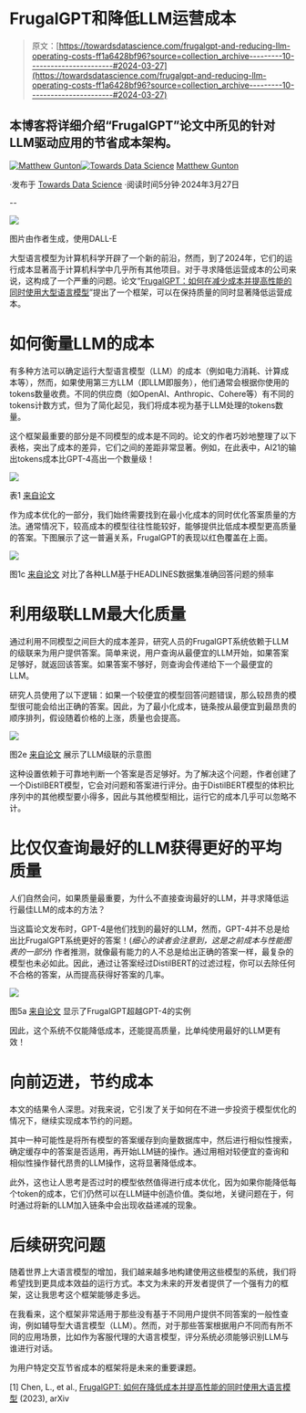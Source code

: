 # FrugalGPT和降低LLM运营成本

> 原文：[https://towardsdatascience.com/frugalgpt-and-reducing-llm-operating-costs-ff1a6428bf96?source=collection_archive---------10-----------------------#2024-03-27](https://towardsdatascience.com/frugalgpt-and-reducing-llm-operating-costs-ff1a6428bf96?source=collection_archive---------10-----------------------#2024-03-27)

## 本博客将详细介绍“FrugalGPT”论文中所见的针对LLM驱动应用的节省成本架构。

[](https://medium.com/@mgunton7?source=post_page---byline--ff1a6428bf96--------------------------------)[![Matthew Gunton](../Images/6f5a9530ad5252aa3f2fae87b3f272b1.png)](https://medium.com/@mgunton7?source=post_page---byline--ff1a6428bf96--------------------------------)[](https://towardsdatascience.com/?source=post_page---byline--ff1a6428bf96--------------------------------)[![Towards Data Science](../Images/a6ff2676ffcc0c7aad8aaf1d79379785.png)](https://towardsdatascience.com/?source=post_page---byline--ff1a6428bf96--------------------------------) [Matthew Gunton](https://medium.com/@mgunton7?source=post_page---byline--ff1a6428bf96--------------------------------)

·发布于 [Towards Data Science](https://towardsdatascience.com/?source=post_page---byline--ff1a6428bf96--------------------------------) ·阅读时间5分钟·2024年3月27日

--

![](../Images/283cb60023e21cabbe9362b4ba89a43f.png)

图片由作者生成，使用DALL-E

大型语言模型为计算机科学开辟了一个新的前沿，然而，到了2024年，它们的运行成本显著高于计算机科学中几乎所有其他项目。对于寻求降低运营成本的公司来说，这构成了一个严重的问题。论文“[FrugalGPT：如何在减少成本并提高性能的同时使用大型语言模型](https://arxiv.org/abs/2305.05176)”提出了一个框架，可以在保持质量的同时显著降低运营成本。

# 如何衡量LLM的成本

有多种方法可以确定运行大型语言模型（LLM）的成本（例如电力消耗、计算成本等），然而，如果使用第三方LLM（即LLM即服务），他们通常会根据你使用的tokens数量收费。不同的供应商（如OpenAI、Anthropic、Cohere等）有不同的tokens计数方式，但为了简化起见，我们将成本视为基于LLM处理的tokens数量。

这个框架最重要的部分是不同模型的成本是不同的。论文的作者巧妙地整理了以下表格，突出了成本的差异，它们之间的差距非常显著。例如，在此表中，AI21的输出tokens成本比GPT-4高出一个数量级！

![](../Images/eb12d44378e9fee17e9d9640cee8141a.png)

表1 [来自论文](https://arxiv.org/pdf/2305.05176.pdf)

作为成本优化的一部分，我们始终需要找到在最小化成本的同时优化答案质量的方法。通常情况下，较高成本的模型往往性能较好，能够提供比低成本模型更高质量的答案。下图展示了这一普遍关系，FrugalGPT的表现以红色覆盖在上面。

![](../Images/416314c080ca6deebd5d109f095497cd.png)

图1c [来自论文](https://arxiv.org/pdf/2305.05176.pdf) 对比了各种LLM基于HEADLINES数据集准确回答问题的频率

# 利用级联LLM最大化质量

通过利用不同模型之间巨大的成本差异，研究人员的FrugalGPT系统依赖于LLM的级联来为用户提供答案。简单来说，用户查询从最便宜的LLM开始，如果答案足够好，就返回该答案。如果答案不够好，则查询会传递给下一个最便宜的LLM。

研究人员使用了以下逻辑：如果一个较便宜的模型回答问题错误，那么较昂贵的模型很可能会给出正确的答案。因此，为了最小化成本，链条按从最便宜到最昂贵的顺序排列，假设随着价格的上涨，质量也会提高。

![](../Images/5d3fd2f3afb1b481df87d7025f3badc6.png)

图2e [来自论文](https://arxiv.org/pdf/2305.05176.pdf) 展示了LLM级联的示意图

这种设置依赖于可靠地判断一个答案是否足够好。为了解决这个问题，作者创建了一个DistilBERT模型，它会对问题和答案进行评分。由于DistilBERT模型的体积比序列中的其他模型要小得多，因此与其他模型相比，运行它的成本几乎可以忽略不计。

# 比仅仅查询最好的LLM获得更好的平均质量

人们自然会问，如果质量最重要，为什么不直接查询最好的LLM，并寻求降低运行最佳LLM的成本的方法？

当这篇论文发布时，GPT-4是他们找到的最好的LLM，然而，GPT-4并不总是给出比FrugalGPT系统更好的答案！(*细心的读者会注意到，这是之前成本与性能图表的一部分*) 作者推测，就像最有能力的人不总是给出正确的答案一样，最复杂的模型也未必如此。因此，通过让答案经过DistilBERT的过滤过程，你可以去除任何不合格的答案，从而提高获得好答案的几率。

![](../Images/72f31eda14c9ca1d134d4abc6e7086e4.png)

图5a [来自论文](https://arxiv.org/pdf/2305.05176.pdf) 显示了FrugalGPT超越GPT-4的实例

因此，这个系统不仅能降低成本，还能提高质量，比单纯使用最好的LLM更有效！

# 向前迈进，节约成本

本文的结果令人深思。对我来说，它引发了关于如何在不进一步投资于模型优化的情况下，继续实现成本节约的问题。

其中一种可能性是将所有模型的答案缓存到向量数据库中，然后进行相似性搜索，确定缓存中的答案是否适用，再开始LLM链的操作。通过用相对较便宜的查询和相似性操作替代昂贵的LLM操作，这将显著降低成本。

此外，这也让人思考是否过时的模型依然值得进行成本优化，因为如果你能降低每个token的成本，它们仍然可以在LLM链中创造价值。类似地，关键问题在于，何时通过将新的LLM加入链条中会出现收益递减的现象。

# 后续研究问题

随着世界上大语言模型的增加，我们越来越多地构建使用这些模型的系统，我们将希望找到更具成本效益的运行方式。本文为未来的开发者提供了一个强有力的框架，这让我思考这个框架能够走多远。

在我看来，这个框架非常适用于那些没有基于不同用户提供不同答案的一般性查询，例如辅导型大语言模型（LLM）。然而，对于那些答案根据用户不同而有所不同的应用场景，比如作为客服代理的大语言模型，评分系统必须能够识别LLM与谁进行对话。

为用户特定交互节省成本的框架将是未来的重要课题。

[1] Chen, L., et al., [FrugalGPT: 如何在降低成本并提高性能的同时使用大语言模型](https://arxiv.org/abs/2305.05176) (2023), arXiv
